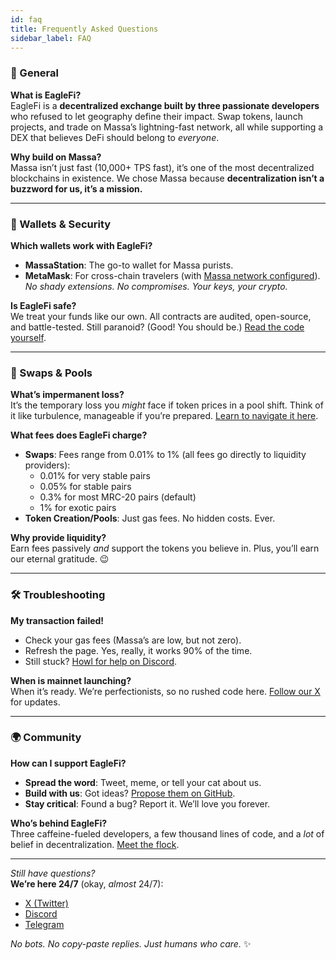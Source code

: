 ```yaml
---
id: faq
title: Frequently Asked Questions
sidebar_label: FAQ
---
```


### 🦅 General

**What is EagleFi?**  
EagleFi is a **decentralized exchange built by three passionate developers** who refused to let geography define their impact. Swap tokens, launch projects, and trade on Massa’s lightning-fast network, all while supporting a DEX that believes DeFi should belong to *everyone*.  

**Why build on Massa?**  
Massa isn’t just fast (10,000+ TPS fast), it’s one of the most decentralized blockchains in existence. We chose Massa because **decentralization isn’t a buzzword for us, it’s a mission.**  

---

### 💼 Wallets & Security

**Which wallets work with EagleFi?**

- **MassaStation**: The go-to wallet for Massa purists.  
- **MetaMask**: For cross-chain travelers (with [Massa network configured](https://docs.massa.net/docs/build/wallet/metamask-snap)).  
*No shady extensions. No compromises. Your keys, your crypto.*  

**Is EagleFi safe?**  
We treat your funds like our own. All contracts are audited, open-source, and battle-tested. Still paranoid? (Good! You should be.) [Read the code yourself](https://github.com/NaDasai/eagle-finance).  

---

### 🔄 Swaps & Pools

**What’s impermanent loss?**  
It’s the temporary loss you *might* face if token prices in a pool shift. Think of it like turbulence, manageable if you’re prepared. [Learn to navigate it here](/docs/pools.md).  

**What fees does EagleFi charge?**

- **Swaps**: Fees range from 0.01% to 1% (all fees go directly to liquidity providers):
  - 0.01% for very stable pairs
  - 0.05% for stable pairs
  - 0.3% for most MRC-20 pairs (default)
  - 1% for exotic pairs
- **Token Creation/Pools**: Just gas fees. No hidden costs. Ever.  

**Why provide liquidity?**  
Earn fees passively *and* support the tokens you believe in. Plus, you’ll earn our eternal gratitude. 😉  

---

### 🛠️ Troubleshooting

**My transaction failed!**

- Check your gas fees (Massa’s are low, but not zero).  
- Refresh the page. Yes, really, it works 90% of the time.  
- Still stuck? [Howl for help on Discord](https://discord.com/invite/r7hpAxVUMC).  

**When is mainnet launching?**  
When it’s ready. We’re perfectionists, so no rushed code here. [Follow our X](https://x.com/Eaglefi_Massa) for updates.  

---

### 🌍 Community

**How can I support EagleFi?**

- **Spread the word**: Tweet, meme, or tell your cat about us.
- **Build with us**: Got ideas? [Propose them on GitHub](https://github.com/NaDasai/eagle-finance/issues).
- **Stay critical**: Found a bug? Report it. We’ll love you forever.  

**Who’s behind EagleFi?**  
Three caffeine-fueled developers, a few thousand lines of code, and a *lot* of belief in decentralization. [Meet the flock](#team).  

---

*Still have questions?*  
**We’re here 24/7** (okay, *almost* 24/7):

- [X (Twitter)](https://x.com/Eaglefi_Massa)
- [Discord](https://discord.com/invite/r7hpAxVUMC)  
- [Telegram](https://t.me/eaglefi_community)  

*No bots. No copy-paste replies. Just humans who care.* ✨